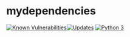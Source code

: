 # mydependencies

            
<a href="https://snyk.io/test/github/jhancia/mydependencies"><img src="https://snyk.io/test/github/jhancia/mydependencies/badge.svg" alt="Known Vulnerabilities" data-canonical-src="https://snyk.io/test/github/jhancia/mydependencies" style="max-width:100%;"></a><a href="https://pyup.io/repos/github/jhancia/mydependencies/"><img src="https://pyup.io/repos/github/jhancia/mydependencies/shield.svg" alt="Updates" /></a>  <a href="https://pyup.io/repos/github/jhancia/mydependencies/"><img src="https://pyup.io/repos/github/jhancia/mydependencies/shield.svg" alt="Python 3" /></a>


